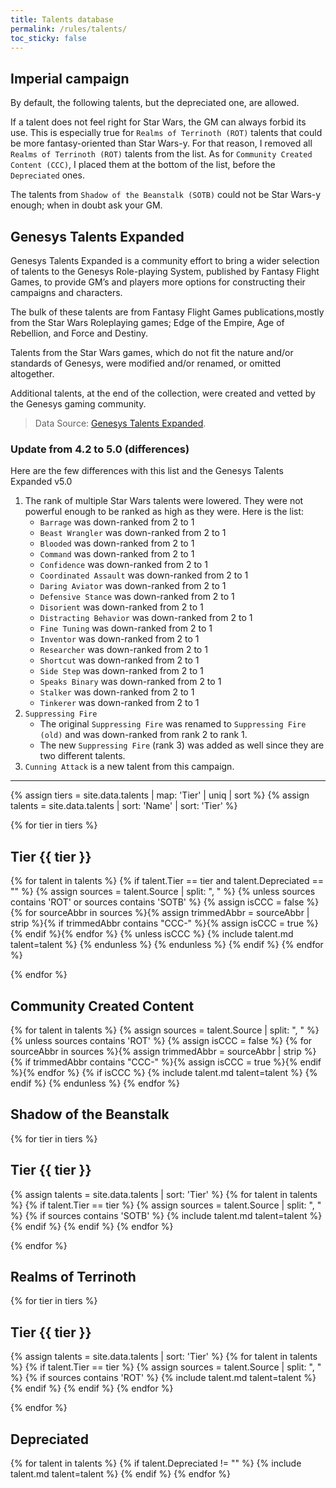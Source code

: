 ```yaml
---
title: Talents database
permalink: /rules/talents/
toc_sticky: false
---
```


## Imperial campaign

By default, the following talents, but the depreciated one, are allowed.

If a talent does not feel right for Star Wars, the GM can always forbid its use.
This is especially true for `Realms of Terrinoth (ROT)` talents that could be more fantasy-oriented than Star Wars-y.
For that reason, I removed all `Realms of Terrinoth (ROT)` talents from the list.
As for `Community Created Content (CCC)`, I placed them at the bottom of the list, before the `Depreciated` ones.

The talents from `Shadow of the Beanstalk (SOTB)` could not be Star Wars-y enough; when in doubt ask your GM.

## Genesys Talents Expanded

Genesys Talents Expanded is a community effort to bring a wider selection of talents to the Genesys Role-playing System, published by Fantasy Flight Games, to provide GM’s and players more options for constructing their campaigns and characters.

The bulk of these talents are from Fantasy Flight Games publications,mostly from the Star Wars Roleplaying games; Edge of the Empire, Age of Rebellion, and Force and Destiny.

Talents from the Star Wars games, which do not fit the nature and/or standards of Genesys, were modified and/or renamed, or omitted altogether.

Additional talents, at the end of the collection, were created and vetted by the Genesys gaming community.

> Data Source: [Genesys Talents Expanded](https://community.fantasyflightgames.com/topic/265863-genesys-talents-expanded/).

### Update from 4.2 to 5.0 (differences)

Here are the few differences with this list and the Genesys Talents Expanded v5.0

1. The rank of multiple Star Wars talents were lowered. They were not powerful enough to be ranked as high as they were. Here is the list:
    - `Barrage` was down-ranked from 2 to 1
    - `Beast Wrangler` was down-ranked from 2 to 1
    - `Blooded` was down-ranked from 2 to 1
    - `Command` was down-ranked from 2 to 1
    - `Confidence` was down-ranked from 2 to 1
    - `Coordinated Assault` was down-ranked from 2 to 1
    - `Daring Aviator` was down-ranked from 2 to 1
    - `Defensive Stance` was down-ranked from 2 to 1
    - `Disorient` was down-ranked from 2 to 1
    - `Distracting Behavior` was down-ranked from 2 to 1
    - `Fine Tuning` was down-ranked from 2 to 1
    - `Inventor` was down-ranked from 2 to 1
    - `Researcher` was down-ranked from 2 to 1
    - `Shortcut` was down-ranked from 2 to 1
    - `Side Step` was down-ranked from 2 to 1
    - `Speaks Binary` was down-ranked from 2 to 1
    - `Stalker` was down-ranked from 2 to 1
    - `Tinkerer` was down-ranked from 2 to 1
2. `Suppressing Fire`
    - The original `Suppressing Fire` was renamed to `Suppressing Fire (old)` and was down-ranked from rank 2 to rank 1.
    - The new `Suppressing Fire` (rank 3) was added as well since they are two different talents.
3.  `Cunning Attack` is a new talent from this campaign.

---

{% assign tiers = site.data.talents | map: 'Tier' | uniq | sort %}
{% assign talents = site.data.talents | sort: 'Name' | sort: 'Tier' %}

{% for tier in tiers %}

## Tier {{ tier }}

{% for talent in talents %}
{% if talent.Tier == tier and talent.Depreciated == "" %}
{% assign sources = talent.Source | split: ", " %}
{% unless sources contains 'ROT' or sources contains 'SOTB' %}
{% assign isCCC = false %}
{% for sourceAbbr in sources %}{% assign trimmedAbbr = sourceAbbr | strip %}{% if trimmedAbbr contains "CCC-" %}{% assign isCCC = true %}{% endif %}{% endfor %}
{% unless isCCC %}
{% include talent.md talent=talent %}
{% endunless %}
{% endunless %}
{% endif %}
{% endfor %}

{% endfor %}

## Community Created Content

{% for talent in talents %}
{% assign sources = talent.Source | split: ", " %}
{% unless sources contains 'ROT' %}
{% assign isCCC = false %}
{% for sourceAbbr in sources %}{% assign trimmedAbbr = sourceAbbr | strip %}{% if trimmedAbbr contains "CCC-" %}{% assign isCCC = true %}{% endif %}{% endfor %}
{% if isCCC %}
{% include talent.md talent=talent %}
{% endif %}
{% endunless %}
{% endfor %}

## Shadow of the Beanstalk

{% for tier in tiers %}

## Tier {{ tier }}

{% assign talents = site.data.talents | sort: 'Tier' %}
{% for talent in talents %}
{% if talent.Tier == tier %}
{% assign sources = talent.Source | split: ", " %}
{% if sources contains 'SOTB' %}
{% include talent.md talent=talent %}
{% endif %}
{% endif %}
{% endfor %}

{% endfor %}

## Realms of Terrinoth

{% for tier in tiers %}

## Tier {{ tier }}

{% assign talents = site.data.talents | sort: 'Tier' %}
{% for talent in talents %}
{% if talent.Tier == tier %}
{% assign sources = talent.Source | split: ", " %}
{% if sources contains 'ROT' %}
{% include talent.md talent=talent %}
{% endif %}
{% endif %}
{% endfor %}

{% endfor %}

## Depreciated

{% for talent in talents %}
{% if talent.Depreciated != "" %}
{% include talent.md talent=talent %}
{% endif %}
{% endfor %}
